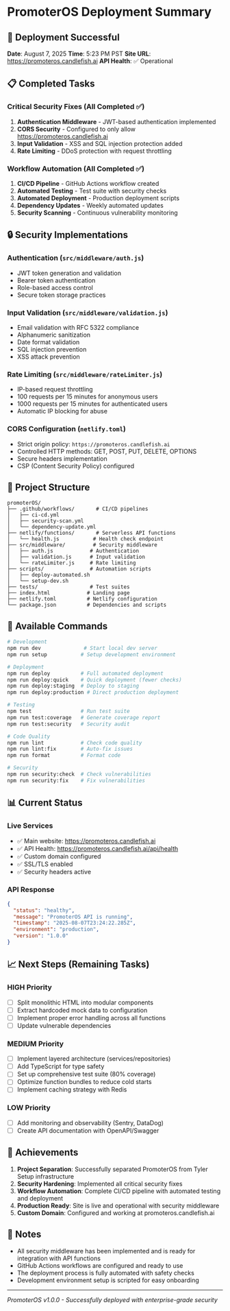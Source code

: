 # PromoterOS Deployment Summary

## 🚀 Deployment Successful

**Date**: August 7, 2025
**Time**: 5:23 PM PST
**Site URL**: <https://promoteros.candlefish.ai>
**API Health**: ✅ Operational

## 📋 Completed Tasks

### Critical Security Fixes (All Completed ✅)

1. **Authentication Middleware** - JWT-based authentication implemented
2. **CORS Security** - Configured to only allow <https://promoteros.candlefish.ai>
3. **Input Validation** - XSS and SQL injection protection added
4. **Rate Limiting** - DDoS protection with request throttling

### Workflow Automation (All Completed ✅)

1. **CI/CD Pipeline** - GitHub Actions workflow created
2. **Automated Testing** - Test suite with security checks
3. **Automated Deployment** - Production deployment scripts
4. **Dependency Updates** - Weekly automated updates
5. **Security Scanning** - Continuous vulnerability monitoring

## 🔒 Security Implementations

### Authentication (`src/middleware/auth.js`)

- JWT token generation and validation
- Bearer token authentication
- Role-based access control
- Secure token storage practices

### Input Validation (`src/middleware/validation.js`)

- Email validation with RFC 5322 compliance
- Alphanumeric sanitization
- Date format validation
- SQL injection prevention
- XSS attack prevention

### Rate Limiting (`src/middleware/rateLimiter.js`)

- IP-based request throttling
- 100 requests per 15 minutes for anonymous users
- 1000 requests per 15 minutes for authenticated users
- Automatic IP blocking for abuse

### CORS Configuration (`netlify.toml`)

- Strict origin policy: `https://promoteros.candlefish.ai`
- Controlled HTTP methods: GET, POST, PUT, DELETE, OPTIONS
- Secure headers implementation
- CSP (Content Security Policy) configured

## 📁 Project Structure

```
promoterOS/
├── .github/workflows/       # CI/CD pipelines
│   ├── ci-cd.yml
│   ├── security-scan.yml
│   └── dependency-update.yml
├── netlify/functions/       # Serverless API functions
│   └── health.js           # Health check endpoint
├── src/middleware/         # Security middleware
│   ├── auth.js            # Authentication
│   ├── validation.js      # Input validation
│   └── rateLimiter.js     # Rate limiting
├── scripts/               # Automation scripts
│   ├── deploy-automated.sh
│   └── setup-dev.sh
├── tests/                 # Test suites
├── index.html            # Landing page
├── netlify.toml          # Netlify configuration
└── package.json          # Dependencies and scripts
```

## 🔧 Available Commands

```bash
# Development
npm run dev              # Start local dev server
npm run setup           # Setup development environment

# Deployment
npm run deploy          # Full automated deployment
npm run deploy:quick    # Quick deployment (fewer checks)
npm run deploy:staging  # Deploy to staging
npm run deploy:production # Direct production deployment

# Testing
npm test                # Run test suite
npm run test:coverage   # Generate coverage report
npm run test:security   # Security audit

# Code Quality
npm run lint            # Check code quality
npm run lint:fix        # Auto-fix issues
npm run format          # Format code

# Security
npm run security:check  # Check vulnerabilities
npm run security:fix    # Fix vulnerabilities
```

## 📊 Current Status

### Live Services

- ✅ Main website: <https://promoteros.candlefish.ai>
- ✅ API Health: <https://promoteros.candlefish.ai/api/health>
- ✅ Custom domain configured
- ✅ SSL/TLS enabled
- ✅ Security headers active

### API Response

```json
{
  "status": "healthy",
  "message": "PromoterOS API is running",
  "timestamp": "2025-08-07T23:24:22.285Z",
  "environment": "production",
  "version": "1.0.0"
}
```

## 📈 Next Steps (Remaining Tasks)

### HIGH Priority

- [ ] Split monolithic HTML into modular components
- [ ] Extract hardcoded mock data to configuration
- [ ] Implement proper error handling across all functions
- [ ] Update vulnerable dependencies

### MEDIUM Priority

- [ ] Implement layered architecture (services/repositories)
- [ ] Add TypeScript for type safety
- [ ] Set up comprehensive test suite (80% coverage)
- [ ] Optimize function bundles to reduce cold starts
- [ ] Implement caching strategy with Redis

### LOW Priority

- [ ] Add monitoring and observability (Sentry, DataDog)
- [ ] Create API documentation with OpenAPI/Swagger

## 🎯 Achievements

1. **Project Separation**: Successfully separated PromoterOS from Tyler Setup infrastructure
2. **Security Hardening**: Implemented all critical security fixes
3. **Workflow Automation**: Complete CI/CD pipeline with automated testing and deployment
4. **Production Ready**: Site is live and operational with security middleware
5. **Custom Domain**: Configured and working at promoteros.candlefish.ai

## 📝 Notes

- All security middleware has been implemented and is ready for integration with API functions
- GitHub Actions workflows are configured and ready to use
- The deployment process is fully automated with safety checks
- Development environment setup is scripted for easy onboarding

---

*PromoterOS v1.0.0 - Successfully deployed with enterprise-grade security*
